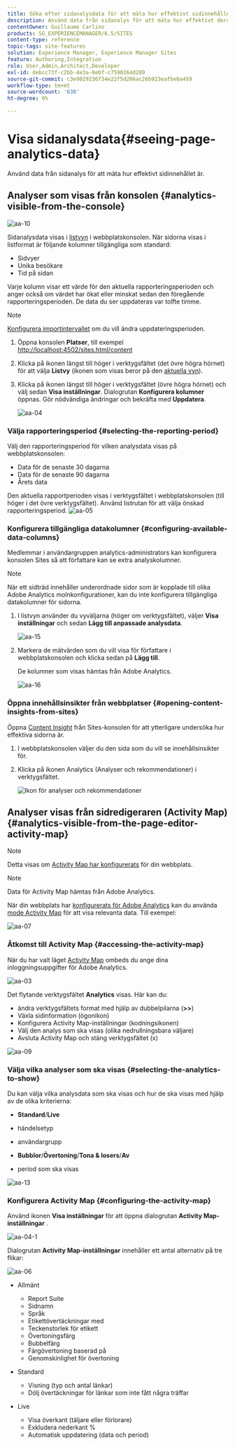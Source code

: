 ```yaml
---
title: Söka efter sidanalysdata för att mäta hur effektivt sidinnehållet är
description: Använd data från sidanalys för att mäta hur effektivt deras sidinnehåll är
contentOwner: Guillaume Carlino
products: SG_EXPERIENCEMANAGER/6.5/SITES
content-type: reference
topic-tags: site-features
solution: Experience Manager, Experience Manager Sites
feature: Authoring,Integration
role: User,Admin,Architect,Developer
exl-id: debcc73f-c2bb-4e3a-8ebf-c7590264d289
source-git-commit: c3e9029236734e22f5d266ac26b923eafbe0a459
workflow-type: tm+mt
source-wordcount: '638'
ht-degree: 0%

---
```


# Visa sidanalysdata{#seeing-page-analytics-data}

Använd data från sidanalys för att mäta hur effektivt sidinnehållet är.

## Analyser som visas från konsolen {#analytics-visible-from-the-console}

![aa-10](assets/aa-10.png)

Sidanalysdata visas i [listvyn](/help/sites-authoring/basic-handling.md#list-view) i webbplatskonsolen. När sidorna visas i listformat är följande kolumner tillgängliga som standard:

* Sidvyer
* Unika besökare
* Tid på sidan

Varje kolumn visar ett värde för den aktuella rapporteringsperioden och anger också om värdet har ökat eller minskat sedan den föregående rapporteringsperioden. De data du ser uppdateras var tolfte timme.

>[!NOTE]
>
>[Konfigurera importintervallet](/help/sites-administering/adobeanalytics-connect.md#configuring-the-import-interval) om du vill ändra uppdateringsperioden.

1. Öppna konsolen **Platser**, till exempel [http://localhost:4502/sites.html/content](http://localhost:4502/sites.html/content)
1. Klicka på ikonen längst till höger i verktygsfältet (det övre högra hörnet) för att välja **Listvy** (ikonen som visas beror på den [aktuella vyn](/help/sites-authoring/basic-handling.md#viewing-and-selecting-resources)).

1. Klicka på ikonen längst till höger i verktygsfältet (övre högra hörnet) och välj sedan **Visa inställningar**. Dialogrutan **Konfigurera kolumner** öppnas. Gör nödvändiga ändringar och bekräfta med **Uppdatera**.

   ![aa-04](assets/aa-04.png)

### Välja rapporteringsperiod {#selecting-the-reporting-period}

Välj den rapporteringsperiod för vilken analysdata visas på webbplatskonsolen:

* Data för de senaste 30 dagarna
* Data för de senaste 90 dagarna
* Årets data

Den aktuella rapportperioden visas i verktygsfältet i webbplatskonsolen (till höger i det övre verktygsfältet). Använd listrutan för att välja önskad rapporteringsperiod.
![aa-05](assets/aa-05.png)

### Konfigurera tillgängliga datakolumner {#configuring-available-data-columns}

Medlemmar i användargruppen analytics-administrators kan konfigurera konsolen Sites så att författare kan se extra analyskolumner.

>[!NOTE]
>
>När ett sidträd innehåller underordnade sidor som är kopplade till olika Adobe Analytics molnkonfigurationer, kan du inte konfigurera tillgängliga datakolumner för sidorna.

1. I listvyn använder du vyväljarna (höger om verktygsfältet), väljer **Visa inställningar** och sedan **Lägg till anpassade analysdata**.

   ![aa-15](assets/aa-15.png)

1. Markera de mätvärden som du vill visa för författare i webbplatskonsolen och klicka sedan på **Lägg till**.

   De kolumner som visas hämtas från Adobe Analytics.

   ![aa-16](assets/aa-16.png)

### Öppna innehållsinsikter från webbplatser {#opening-content-insights-from-sites}

Öppna [Content Insight](/help/sites-authoring/content-insights.md) från Sites-konsolen för att ytterligare undersöka hur effektiva sidorna är.

1. I webbplatskonsolen väljer du den sida som du vill se innehållsinsikter för.
1. Klicka på ikonen Analytics (Analyser och rekommendationer) i verktygsfältet.

   ![Ikon för analyser och rekommendationer](do-not-localize/chlimage_1-16a.png)

## Analyser visas från sidredigeraren (Activity Map) {#analytics-visible-from-the-page-editor-activity-map}

>[!NOTE]
>
>Detta visas om [Activity Map har konfigurerats](/help/sites-administering/adobeanalytics-connect.md#configuring-for-the-activity-map) för din webbplats.

>[!NOTE]
>
>Data för Activity Map hämtas från Adobe Analytics.

När din webbplats har [konfigurerats för Adobe Analytics](/help/sites-administering/adobeanalytics-connect.md) kan du använda [mode Activity Map](/help/sites-authoring/author-environment-tools.md#page-modes) för att visa relevanta data. Till exempel:

![aa-07](assets/aa-07.png)

### Åtkomst till Activity Map {#accessing-the-activity-map}

När du har valt läget [Activity Map](/help/sites-authoring/author-environment-tools.md#page-modes) ombeds du ange dina inloggningsuppgifter för Adobe Analytics.

![aa-03](assets/aa-03.png)

Det flytande verktygsfältet **Analytics** visas. Här kan du:

* ändra verktygsfältets format med hjälp av dubbelpilarna (**>>**)
* Växla sidinformation (ögonikon)
* Konfigurera Activity Map-inställningar (kodningsikonen)
* Välj den analys som ska visas (olika nedrullningsbara väljare)
* Avsluta Activity Map och stäng verktygsfältet (x)

![aa-09](assets/aa-09.png)

### Välja vilka analyser som ska visas {#selecting-the-analytics-to-show}

Du kan välja vilka analysdata som ska visas och hur de ska visas med hjälp av de olika kriterierna:

* **Standard**/**Live**

* händelsetyp
* användargrupp
* **Bubblor**/**Övertoning**/**Tona &amp; losers**/**Av**

* period som ska visas

![aa-13](assets/aa-13.png)

### Konfigurera Activity Map {#configuring-the-activity-map}

Använd ikonen **Visa inställningar** för att öppna dialogrutan **Activity Map-inställningar** .

![aa-04-1](assets/aa-04-1.png)

Dialogrutan **Activity Map-inställningar** innehåller ett antal alternativ på tre flikar:

![aa-06](assets/aa-06.png)

* Allmänt

   * Report Suite
   * Sidnamn
   * Språk
   * Etikettövertäckningar med
   * Teckenstorlek för etikett
   * Övertoningsfärg
   * Bubbelfärg
   * Färgövertoning baserad på
   * Genomskinlighet för övertoning

* Standard

   * Visning (typ och antal länkar)
   * Dölj övertäckningar för länkar som inte fått några träffar

* Live

   * Visa överkant (täljare eller förlorare)
   * Exkludera nederkant %
   * Automatisk uppdatering (data och period)
